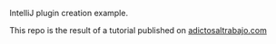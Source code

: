 IntelliJ plugin creation example.

This repo is the result of a tutorial published on [adictosaltrabajo.com](https://www.adictosaltrabajo.com/2023/06/06/crea-plugin-intellij-rapidamente/)
